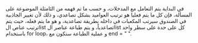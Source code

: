 في البداية يتم التعامل مع المدخلات، و حسب ما تم فهمه من الئامثلة الموضوعة على المسألة، فإن كل ما يتم فعليا هو ترتيب العواميد بشكل تصاعدي، و ذلك لأن تغيير الجاذبية في الصندوق سيرتب المكعبات في داخله بطريقة تصاعدية، و هو ما يتم فعله،
حيث يتم ترتيب عناص الlist تصاعدياً، و يتم طباعة عناصر الlist كل على حدة على سطر واحد باستخدام for loop، و عملية الطباعة ستكون مع end = " ".
